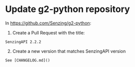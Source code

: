 # Update g2-python repository

In https://github.com/Senzing/g2-python:

1. Create a Pull Request with the title:

```console
SenzingAPI 2.2.2
```

2. Create a new version that matches SenzingAPI version

```console
See [CHANGELOG.md]()
```

